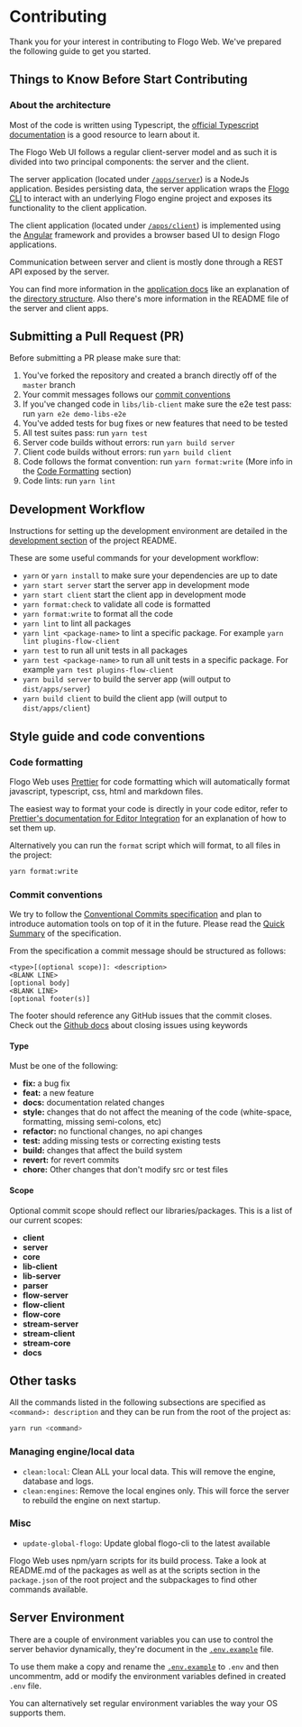 # Contributing

Thank you for your interest in contributing to Flogo Web. We've prepared the following guide to get you started.

## Things to Know Before Start Contributing

### About the architecture

Most of the code is written using Typescript, the [official Typescript documentation](https://www.typescriptlang.org/docs/home.html)
is a good resource to learn about it.

The Flogo Web UI follows a regular client-server model and as such it is divided into two principal components: the server and the client.

The server application (located under [`/apps/server`](/apps/server)) is a NodeJs application.
Besides persisting data, the server application wraps the [Flogo CLI](https://github.com/project-flogo/cli)
to interact with an underlying Flogo engine project and exposes its functionality to the client application.

The client application (located under [`/apps/client`](/apps/client)) is implemented using the [Angular](https://angular.io/) framework
and provides a browser based UI to design Flogo applications.

Communication between server and client is mostly done through a REST API exposed by the server.

You can find more information in the [application docs](/docs) like an explanation of the
[directory structure](./libs/). Also there's more information in the README file of the server and client apps.

## Submitting a Pull Request (PR)

Before submitting a PR please make sure that:

1. You've forked the repository and created a branch directly off of the `master` branch
1. Your commit messages follows our [commit conventions](#commit-conventions)
1. If you've changed code in `libs/lib-client` make sure the e2e test pass: run `yarn e2e demo-libs-e2e`
1. You've added tests for bug fixes or new features that need to be tested
1. All test suites pass: run `yarn test`
1. Server code builds without errors: run `yarn build server`
1. Client code builds without errors: run `yarn build client`
1. Code follows the format convention: run `yarn format:write` (More info in the [Code Formatting](#code-formatting) section)
1. Code lints: run `yarn lint`

## Development Workflow

Instructions for setting up the development environment are detailed in the [development section](/README.md#development)
of the project README.

These are some useful commands for your development workflow:

- `yarn` or `yarn install` to make sure your dependencies are up to date
- `yarn start server` start the server app in development mode
- `yarn start client` start the client app in development mode
- `yarn format:check` to validate all code is formatted
- `yarn format:write` to format all the code
- `yarn lint` to lint all packages
- `yarn lint <package-name>` to lint a specific package. For example `yarn lint plugins-flow-client`
- `yarn test` to run all unit tests in all packages
- `yarn test <package-name>` to run all unit tests in a specific package. For example `yarn test plugins-flow-client`
- `yarn build server` to build the server app (will output to `dist/apps/server`)
- `yarn build client` to build the client app (will output to `dist/apps/client`)

## Style guide and code conventions

### Code formatting

Flogo Web uses [Prettier](https://prettier.io/) for code formatting which will automatically format javascript, typescript, css, html and markdown files.

The easiest way to format your code is directly in your code editor, refer to [Prettier's documentation for Editor Integration](https://prettier.io/docs/en/editors.html) for
an explanation of how to set them up.

Alternatively you can run the `format` script which will format, to all files in the project:

```bash
yarn format:write
```

### Commit conventions

We try to follow the [Conventional Commits specification](https://www.conventionalcommits.org/en/v1.0.0) and plan to introduce automation tools on top of
it in the future. Please read the [Quick Summary](https://www.conventionalcommits.org/en/v1.0.0/#summary) of the specification.

From the specification a commit message should be structured as follows:

```
<type>[(optional scope)]: <description>
<BLANK LINE>
[optional body]
<BLANK LINE>
[optional footer(s)]
```

The footer should reference any GitHub issues that the commit closes. Check out the [Github docs](https://help.github.com/en/articles/closing-issues-using-keywords)
about closing issues using keywords

#### Type

Must be one of the following:

- **fix:** a bug fix
- **feat:** a new feature
- **docs:** documentation related changes
- **style:** changes that do not affect the meaning of the code (white-space, formatting, missing semi-colons, etc)
- **refactor:** no functional changes, no api changes
- **test:** adding missing tests or correcting existing tests
- **build:** changes that affect the build system
- **revert:** for revert commits
- **chore:** Other changes that don't modify src or test files

#### Scope

Optional commit scope should reflect our libraries/packages. This is a list of our current scopes:

- **client**
- **server**
- **core**
- **lib-client**
- **lib-server**
- **parser**
- **flow-server**
- **flow-client**
- **flow-core**
- **stream-server**
- **stream-client**
- **stream-core**
- **docs**

## Other tasks

All the commands listed in the following subsections are specified as `<command>: description` and they can be run from
the root of the project as:

```sh
yarn run <command>
```

### Managing engine/local data

- `clean:local`: Clean ALL your local data. This will remove the engine, database and logs.
- `clean:engines`: Remove the local engines only. This will force the server to rebuild the engine on next startup.

### Misc

- `update-global-flogo`: Update global flogo-cli to the latest available

Flogo Web uses npm/yarn scripts for its build process. Take a look at README.md of the packages as well as at the scripts section
in the `package.json` of the root project and the subpackages to find other commands available.

## Server Environment

There are a couple of environment variables you can use to control the server behavior dynamically, they're document in the [`.env.example`](./.env.example) file.

To use them make a copy and rename the [`.env.example`](/.env.example) to `.env` and then uncommentm, add or modify
the environment variables defined in created `.env` file.

You can alternatively set regular environment variables the way your OS supports them.

